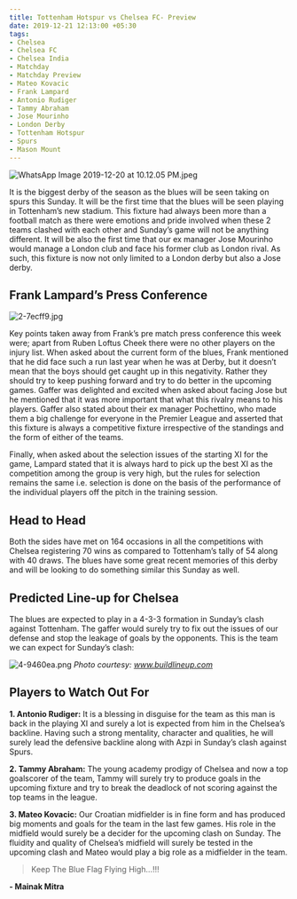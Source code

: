 ```yaml
---
title: Tottenham Hotspur vs Chelsea FC- Preview
date: 2019-12-21 12:13:00 +05:30
tags:
- Chelsea
- Chelsea FC
- Chelsea India
- Matchday
- Matchday Preview
- Mateo Kovacic
- Frank Lampard
- Antonio Rudiger
- Tammy Abraham
- Jose Mourinho
- London Derby
- Tottenham Hotspur
- Spurs
- Mason Mount
---
```


![WhatsApp Image 2019-12-20 at 10.12.05 PM.jpeg](/uploads/WhatsApp%20Image%202019-12-20%20at%2010.12.05%20PM.jpeg)

It is the biggest derby of the season as the blues will be seen taking on spurs this Sunday. It will be the first time that the blues will be seen playing in Tottenham’s new stadium. This fixture had always been more than a football match as there were emotions and pride involved when these 2 teams clashed with each other and Sunday’s game will not be anything different. It will be also the first time that our ex manager Jose Mourinho would manage a London club and face his former club as London rival. As such, this fixture is now not only limited to a London derby but also a Jose derby.

## Frank Lampard’s Press Conference

![2-7ecff9.jpg](/uploads/2-7ecff9.jpg)

Key points taken away from Frank’s pre match press conference this week were; apart from Ruben Loftus Cheek there were no other players on the injury list. When asked about the current form of the blues, Frank mentioned that he did face such a run last year when he was at Derby, but it doesn’t mean that the boys should get caught up in this negativity. Rather they should try to keep pushing forward and try to do better in the upcoming games. Gaffer was delighted and excited when asked about facing Jose but he mentioned that it was more important that what this rivalry means to his players. Gaffer also stated about their ex manager Pochettino, who made them a big challenge for everyone in the Premier League and asserted that this fixture is always a competitive fixture irrespective of the standings and the form of either of the teams.

Finally, when asked about the selection issues of the starting XI for the game, Lampard stated that it is always hard to pick up the best XI as the competition among the group is very high, but the rules for selection remains the same i.e. selection is done on the basis of the performance of the individual players off the pitch in the training session.

## Head to Head

Both the sides have met on 164 occasions in all the competitions with Chelsea registering 70 wins as compared to Tottenham’s tally of 54 along with 40 draws. The blues have some great recent memories of this derby and will be looking to do something similar this Sunday as well.

## Predicted Line-up for Chelsea

The blues are expected to play in a 4-3-3 formation in Sunday’s clash against Tottenham. The gaffer would surely try to fix out the issues of our defense and stop the leakage of goals by the opponents. This is the team we can expect for Sunday’s clash:

![4-9460ea.png](/uploads/4-9460ea.png) *Photo courtesy: www.buildlineup.com*

## Players to Watch Out For

**1. Antonio Rudiger:** It is a blessing in disguise for the team as this man is back in the playing XI and surely a lot is expected from him in the Chelsea’s backline. Having such a strong mentality, character and qualities, he will surely lead the defensive backline along with Azpi in Sunday’s clash against Spurs.

**2. Tammy Abraham:** The young academy prodigy of Chelsea and now a top goalscorer of the team, Tammy will surely try to produce goals in the upcoming fixture and try to break the deadlock of not scoring against the top teams in the league.

**3. Mateo Kovacic:** Our Croatian midfielder is in fine form and has produced big moments and goals for the team in the last few games. His role in the midfield would surely be a decider for the upcoming clash on Sunday. The fluidity and quality of Chelsea’s midfield will surely be tested in the upcoming clash and Mateo would play a big role as a midfielder in the team.

> Keep The Blue Flag Flying High…!!!

**- Mainak Mitra**